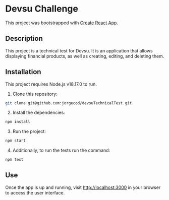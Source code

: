 # Devsu Challenge

This project was bootstrapped with [Create React App](https://github.com/facebook/create-react-app).

## Description

This project is a technical test for Devsu.
It is an application that allows displaying financial products, as well as creating, editing, and deleting them.

## Installation

This project requires Node.js v18.17.0 to run.

1. Clone this repository:

```sh
git clone git@github.com:jorgecod/devsuTechnicalTest.git
```

2. Install the dependencies:

```sh
npm install
```

3. Run the project:

```sh
npm start
```

4. Additionally, to run the tests run the command:

```sh
npm test
```

## Use

Once the app is up and running, visit [http://localhost:3000](http://localhost:3000) in your browser to access the user interface.
